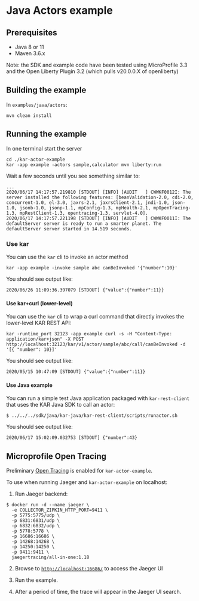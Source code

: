 # Java Actors example

## Prerequisites
- Java 8 or 11
- Maven 3.6.x

Note: the SDK and example code have been tested using MicroProfile 3.3 and the Open Liberty Plugin 3.2 (which pulls v20.0.0.X of openliberty)

## Building the example

In `examples/java/actors`:
```shell
mvn clean install
```

## Running the example
In one terminal start the server
```shell
cd ./kar-actor-example
kar -app example -actors sample,calculator mvn liberty:run
```

Wait a few seconds until you see something similar to:
```shell
...
2020/06/17 14:17:57.219810 [STDOUT] [INFO] [AUDIT   ] CWWKF0012I: The server installed the following features: [beanValidation-2.0, cdi-2.0, concurrent-1.0, el-3.0, jaxrs-2.1, jaxrsClient-2.1, jndi-1.0, json-1.0, jsonb-1.0, jsonp-1.1, mpConfig-1.3, mpHealth-2.1, mpOpenTracing-1.3, mpRestClient-1.3, opentracing-1.3, servlet-4.0].
2020/06/17 14:17:57.221198 [STDOUT] [INFO] [AUDIT   ] CWWKF0011I: The defaultServer server is ready to run a smarter planet. The defaultServer server started in 14.519 seconds.
```

### Use kar
You can use the `kar` cli to invoke an actor method
```shell
kar -app example -invoke sample abc canBeInvoked '{"number":10}'
```

You should see output like:
```shell
2020/06/26 11:09:36.397079 [STDOUT] {"value":{"number":11}}
```

#### Use kar+curl (lower-level)
You can use the `kar` cli to wrap a curl command that directly invokes the lower-level KAR REST API:
```shell
kar -runtime_port 32123 -app example curl -s -H "Content-Type: application/kar+json" -X POST http://localhost:32123/kar/v1/actor/sample/abc/call/canBeInvoked -d '[{ "number": 10}]'
```

You should see output like:
```shell
2020/05/15 10:47:09 [STDOUT] {"value":{"number":11}}
```

#### Use Java example
You can run a simple test Java application packaged with `kar-rest-client` that uses the KAR Java SDK to call an actor:

```shell
$ ../../../sdk/java/kar-java/kar-rest-client/scripts/runactor.sh
```
You should see output like:
```shell
2020/06/17 15:02:09.032753 [STDOUT] {"number":43}
```

## Microprofile Open Tracing
Preliminary [Open Tracing](https://opentracing.io/) is enabled for `kar-actor-example`.  

To use when running Jaeger and `kar-actor-example` on localhost:

1. Run Jaeger backend:
```
$ docker run -d --name jaeger \
  -e COLLECTOR_ZIPKIN_HTTP_PORT=9411 \
  -p 5775:5775/udp \
  -p 6831:6831/udp \
  -p 6832:6832/udp \
  -p 5778:5778 \
  -p 16686:16686 \
  -p 14268:14268 \
  -p 14250:14250 \
  -p 9411:9411 \
  jaegertracing/all-in-one:1.18
  ```

2. Browse to  [`http://localhost:16686/`](http://localhost:16686/) to access the Jaeger UI

3. Run the example.

4. After a period of time, the trace will appear in the Jaeger UI search.


